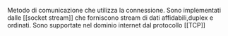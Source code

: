 Metodo di comunicazione che utilizza la connessione. Sono implementati dalle [[socket stream]] che forniscono stream di dati affidabili,duplex  e ordinati. Sono supportate nel dominio internet dal protocollo [[TCP]]


